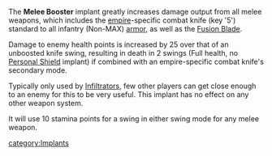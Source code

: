 The **Melee Booster** implant greatly increases damage output from all
melee weapons, which includes the [empire](Empire.md)-specific
combat knife (key '5') standard to all infantry (Non-MAX)
[armor](Armor.md), as well as the [Fusion
Blade](Fusion_Blade.md).

Damage to enemy health points is increased by 25 over that of an
unboosted knife swing, resulting in death in 2 swings (Full health, no
[Personal Shield](Personal_Shield.md) implant) if combined with
an empire-specific combat knife's secondary mode.

Typically only used by [Infiltrators](Infiltrator.md), few other
players can get close enough to an enemy for this to be very useful.
This implant has no effect on any other weapon system.

It will use 10 stamina points for a swing in either swing mode for any
melee weapon.

[category:Implants](category:Implants.md)
